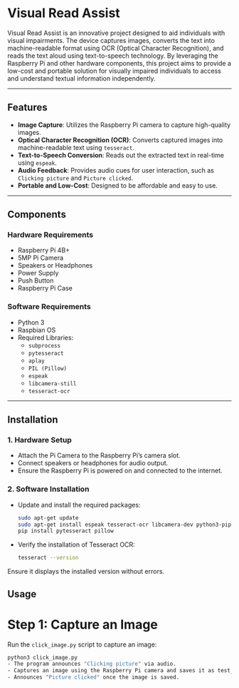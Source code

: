 # Visual Read Assist

Visual Read Assist is an innovative project designed to aid individuals with visual impairments. The device captures images, converts the text into machine-readable format using OCR (Optical Character Recognition), and reads the text aloud using text-to-speech technology. By leveraging the Raspberry Pi and other hardware components, this project aims to provide a low-cost and portable solution for visually impaired individuals to access and understand textual information independently.

---

## Features

- **Image Capture**: Utilizes the Raspberry Pi camera to capture high-quality images.
- **Optical Character Recognition (OCR)**: Converts captured images into machine-readable text using `tesseract`.
- **Text-to-Speech Conversion**: Reads out the extracted text in real-time using `espeak`.
- **Audio Feedback**: Provides audio cues for user interaction, such as `Clicking picture` and `Picture clicked`.
- **Portable and Low-Cost**: Designed to be affordable and easy to use.

---

## Components

### Hardware Requirements
- Raspberry Pi 4B+
- 5MP Pi Camera
- Speakers or Headphones
- Power Supply
- Push Button
- Raspberry Pi Case

### Software Requirements
- Python 3
- Raspbian OS
- Required Libraries:
  - `subprocess`
  - `pytesseract`
  - `aplay`
  - `PIL (Pillow)`
  - `espeak`
  - `libcamera-still`
  - `tesseract-ocr`

---

## Installation

### 1. Hardware Setup
- Attach the Pi Camera to the Raspberry Pi’s camera slot.
- Connect speakers or headphones for audio output.
- Ensure the Raspberry Pi is powered on and connected to the internet.

### 2. Software Installation
- Update and install the required packages:
  ```bash
  sudo apt-get update
  sudo apt-get install espeak tesseract-ocr libcamera-dev python3-pip
  pip install pytesseract pillow

- Verify the installation of Tesseract OCR:
  ```bash
  tesseract --version
Ensure it displays the installed version without errors.

## Usage
# Step 1: Capture an Image
Run the `click_image.py` script to capture an image:
  ```bash
  python3 click_image.py
 - The program announces "Clicking picture" via audio.
 - Captures an image using the Raspberry Pi camera and saves it as test_image.jpg.
 - Announces "Picture clicked" once the image is saved.
 
